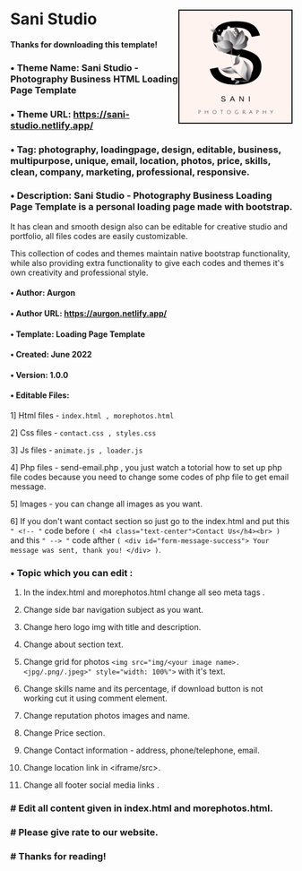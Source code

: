 # Sani Studio <img align="right" height="200px" border="2px" src="img/icon.png">

#### Thanks for downloading this template!

### • Theme Name: Sani Studio - Photography Business HTML Loading Page Template

### • Theme URL: https://sani-studio.netlify.app/

### • Tag: photography, loadingpage, design,  editable, business, multipurpose, unique, email, location, photos, price, skills, clean, company, marketing, professional, responsive.

### • Description: Sani Studio - Photography Business Loading Page Template is a personal loading page made with bootstrap.

It has clean and smooth design also can be editable for creative studio and portfolio, all files codes are easily customizable.

This collection of codes and themes maintain native bootstrap functionality, while also providing extra functionality to give each codes and themes it's own creativity and professional style.

#### • Author: Aurgon

#### • Author URL: https://aurgon.netlify.app/

#### • Template: Loading Page Template

#### • Created: June 2022

#### • Version: 1.0.0

#### • Editable Files: 

1] Html files - ``index.html , morephotos.html``

2] Css files - ``contact.css , styles.css``

3] Js files - ``animate.js , loader.js``

4] Php files - send-email.php , you just watch a totorial how to set up php file codes because you need to change some codes of php file to get email message.

5] Images - you can change all images as you want.

6] If you don't want contact section so just go to the index.html and put this ``" <!-- "`` code before ``( <h4 class="text-center">Contact Us</h4><br> )`` and this ``" --> "`` code afther ``( <div id="form-message-success"> Your message was sent, thank you! </div> )``.

### • Topic which you can edit : 

1) In the index.html and morephotos.html change all seo meta tags .

2) Change side bar navigation subject as you want.

3) Change hero logo img with title and description.

4) Change about section text.

5) Change grid for photos ``<img src="img/<your image name>.<jpg/.png/.jpeg>" style="width: 100%">`` with it's text.

6) Change skills name and its percentage, if download button is not working cut it using comment element.

7) Change reputation photos images and name.

8) Change Price section.

9) Change Contact information - address, phone/telephone, email.

10) Change location link in <iframe/src>.

11) Change all footer social media links .

### # Edit all content given in index.html and morephotos.html.

### # Please give rate to our website.

### # Thanks for reading! 

